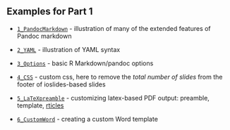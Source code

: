 ## Examples for Part 1

- [`1_PandocMarkdown`](1_PandocMarkdown) - illustration of many of the
  extended features of Pandoc markdown

- [`2_YAML`](2_YAML) - illustration of YAML syntax

- [`3_Options`](3_Options) - basic R Markdown/pandoc options

- [`4_CSS`](4_CSS) - custom css, here to remove the _total number of
  slides_ from the footer of ioslides-based slides

- [`5_LaTeXpreamble`](5_LaTeXpreamble) - customizing latex-based PDF
  output: preamble, template,
  [rticles](https://github.com/rstudio/rticles)

- [`6_CustomWord`](6_CustomWord) - creating a custom Word template
